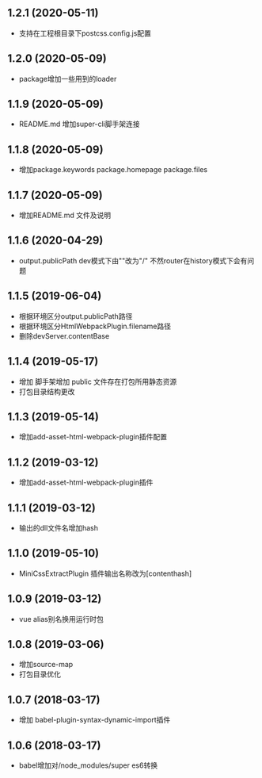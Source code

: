 ## 1.2.1 (2020-05-11)

- 支持在工程根目录下postcss.config.js配置

## 1.2.0 (2020-05-09)

- package增加一些用到的loader

## 1.1.9 (2020-05-09)

- README.md 增加super-cli脚手架连接

## 1.1.8 (2020-05-09)

- 增加package.keywords package.homepage package.files

## 1.1.7 (2020-05-09)

- 增加README.md 文件及说明

## 1.1.6 (2020-04-29)

- output.publicPath dev模式下由""改为"/" 不然router在history模式下会有问题

## 1.1.5 (2019-06-04)

- 根据环境区分output.publicPath路径
- 根据环境区分HtmlWebpackPlugin.filename路径
- 删除devServer.contentBase

## 1.1.4 (2019-05-17)

- 增加 脚手架增加 public 文件存在打包所用静态资源
- 打包目录结构更改

## 1.1.3 (2019-05-14)

- 增加add-asset-html-webpack-plugin插件配置

## 1.1.2 (2019-03-12)

- 增加add-asset-html-webpack-plugin插件

## 1.1.1 (2019-03-12)

- 输出的dll文件名增加hash

## 1.1.0 (2019-05-10)

- MiniCssExtractPlugin 插件输出名称改为[contenthash]

## 1.0.9 (2019-03-12)

- vue alias别名换用运行时包

## 1.0.8 (2019-03-06)

- 增加source-map
- 打包目录优化

## 1.0.7 (2018-03-17)

- 增加 babel-plugin-syntax-dynamic-import插件

## 1.0.6 (2018-03-17)

- babel增加对/node_modules/super es6转换